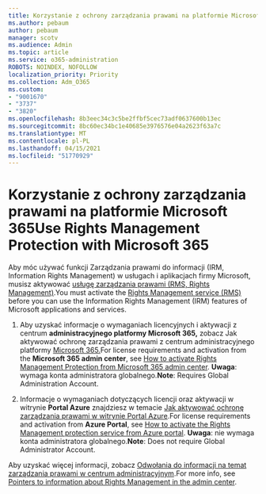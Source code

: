 ```yaml
---
title: Korzystanie z ochrony zarządzania prawami na platformie Microsoft 365
ms.author: pebaum
author: pebaum
manager: scotv
ms.audience: Admin
ms.topic: article
ms.service: o365-administration
ROBOTS: NOINDEX, NOFOLLOW
localization_priority: Priority
ms.collection: Adm_O365
ms.custom:
- "9001670"
- "3737"
- "3820"
ms.openlocfilehash: 8b3eec34c3c5be2ffbf5cec73adf0637600b13ec
ms.sourcegitcommit: 8bc60ec34bc1e40685e3976576e04a2623f63a7c
ms.translationtype: MT
ms.contentlocale: pl-PL
ms.lasthandoff: 04/15/2021
ms.locfileid: "51770929"
---
```

# <a name="use-rights-management-protection-with-microsoft-365"></a><span data-ttu-id="4ca7c-102">Korzystanie z ochrony zarządzania prawami na platformie Microsoft 365</span><span class="sxs-lookup"><span data-stu-id="4ca7c-102">Use Rights Management Protection with Microsoft 365</span></span>

<span data-ttu-id="4ca7c-103">Aby móc używać funkcji Zarządzania prawami do informacji (IRM, Information Rights Management) w usługach i aplikacjach firmy Microsoft, musisz aktywować [usługę zarządzania prawami (RMS, Rights Management)](https://docs.microsoft.com/azure/information-protection/what-is-azure-rms).</span><span class="sxs-lookup"><span data-stu-id="4ca7c-103">You must activate the [Rights Management service (RMS)](https://docs.microsoft.com/azure/information-protection/what-is-azure-rms) before you can use the Information Rights Management (IRM) features of Microsoft applications and services.</span></span>

1. <span data-ttu-id="4ca7c-104">Aby uzyskać informacje o wymaganiach licencyjnych i aktywacji z centrum **administracyjnego platformy Microsoft 365,** zobacz Jak aktywować ochronę zarządzania prawami z centrum administracyjnego platformy [Microsoft 365.](https://docs.microsoft.com/azure/information-protection/activate-office365)</span><span class="sxs-lookup"><span data-stu-id="4ca7c-104">For license requirements and activation from the **Microsoft 365 admin center**, see [How to activate Rights Management Protection from Microsoft 365 admin center](https://docs.microsoft.com/azure/information-protection/activate-office365).</span></span> <span data-ttu-id="4ca7c-105">**Uwaga**: wymaga konta administratora globalnego.</span><span class="sxs-lookup"><span data-stu-id="4ca7c-105">**Note**: Requires Global Administration Account.</span></span>

2. <span data-ttu-id="4ca7c-106">Informacje o wymaganiach dotyczących licencji oraz aktywacji w witrynie **Portal Azure** znajdziesz w temacie [Jak aktywować ochronę zarządzania prawami w witrynie Portal Azure](https://docs.microsoft.com/azure/information-protection/activate-azure).</span><span class="sxs-lookup"><span data-stu-id="4ca7c-106">For license requirements and activation from **Azure Portal**, see [How to activate the Rights Management protection service from Azure portal](https://docs.microsoft.com/azure/information-protection/activate-azure).</span></span> <span data-ttu-id="4ca7c-107">**Uwaga**: nie wymaga konta administratora globalnego.</span><span class="sxs-lookup"><span data-stu-id="4ca7c-107">**Note**: Does not require Global Administrator Account.</span></span>

<span data-ttu-id="4ca7c-108">Aby uzyskać więcej informacji, zobacz [Odwołania do informacji na temat zarządzania prawami w centrum administracyjnym](https://docs.microsoft.com/office365/enterprise/activate-rms-in-office-365).</span><span class="sxs-lookup"><span data-stu-id="4ca7c-108">For more info, see [Pointers to information about Rights Management in the admin center](https://docs.microsoft.com/office365/enterprise/activate-rms-in-office-365).</span></span>
